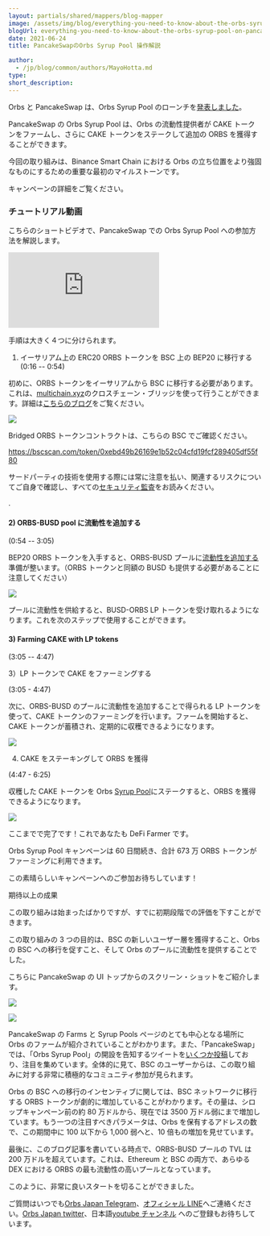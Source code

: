 ```yaml
---
layout: partials/shared/mappers/blog-mapper
image: /assets/img/blog/everything-you-need-to-know-about-the-orbs-syrup-pool-on-pancakeswap/bg.png
blogUrl: everything-you-need-to-know-about-the-orbs-syrup-pool-on-pancakeswap-2
date: 2021-06-24
title: PancakeSwapのOrbs Syrup Pool 操作解説

author:
  - /jp/blog/common/authors/MayoHotta.md
type:
short_description:
---
```


Orbs と PancakeSwap は、Orbs Syrup Pool のローンチを[発表しました](https://www.orbs.com/jp/orbs-launches-a-syrup-pool-on-pancakeswap-2/)。

PancakeSwap の Orbs Syrup Pool は、Orbs の流動性提供者が CAKE トークンをファームし、さらに CAKE トークンをステークして追加の ORBS を獲得することができます。

今回の取り組みは、Binance Smart Chain における Orbs の立ち位置をより強固なものにするための重要な最初のマイルストーンです。

キャンペーンの詳細をご覧ください。

### チュートリアル動画

こちらのショートビデオで、PancakeSwap での Orbs Syrup Pool への参加方法を解説します。

<iframe src="https://www.youtube.com/embed/hcoQPdeET1g" title="YouTube video player" frameborder="0" allow="accelerometer; autoplay; clipboard-write; encrypted-media; gyroscope; picture-in-picture" allowfullscreen></iframe>

手順は大きく４つに分けられます。

1. イーサリアム上の ERC20 ORBS トークンを BSC 上の BEP20 に移行する(0:16 -- 0:54)

初めに、ORBS トークンをイーサリアムから BSC に移行する必要があります。これは、[multichain.xyz](https://multichain.xyz/swap)のクロスチェーン・ブリッジを使って行うことができます。詳細は[こちらのブログ](https://www.orbs.com/jp/orbs%e3%81%8cbinance-smart-chain%e3%81%a7%e5%88%a9%e7%94%a8%e5%8f%af%e8%83%bd%e3%81%a8%e3%81%aa%e3%82%8a%e3%81%be%e3%81%97%e3%81%9f/)をご覧ください。

![](/assets/img/blog/everything-you-need-to-know-about-the-orbs-syrup-pool-on-pancakeswap/img1.png)

Bridged ORBS トークンコントラクトは、こちらの BSC でご確認ください。

<https://bscscan.com/token/0xebd49b26169e1b52c04cfd19fcf289405df55f80>

サードパーティの技術を使用する際には常に注意を払い、関連するリスクについてご自身で確認し、すべての[セキュリティ監査](https://github.com/anyswap/Anyswap-Audit/blob/master/SlowMist/AnySwap%20CrossChain-Bridge%20Security%20Audit%20Report.pdf)をお読みください。

.

#### 2) ORBS-BUSD pool に流動性を追加する

(0:54 -- 3:05)

BEP20 ORBS トークンを入手すると、ORBS-BUSD プールに[流動性を追加する](https://exchange.pancakeswap.finance/#/pool)準備が整います。（ORBS トークンと同額の BUSD も提供する必要があることに注意してください）

![](/assets/img/blog/everything-you-need-to-know-about-the-orbs-syrup-pool-on-pancakeswap/img2.png)

プールに流動性を供給すると、BUSD-ORBS LP トークンを受け取れるようになります。これを次のステップで使用することができます。

#### 3) Farming CAKE with LP tokens

(3:05 -- 4:47)

3）LP トークンで CAKE をファーミングする

(3:05 - 4:47)

次に、ORBS-BUSD のプールに流動性を追加することで得られる LP トークンを使って、CAKE トークンのファーミングを行います。ファームを開始すると、CAKE トークンが蓄積され、定期的に収穫できるようになります。

![](/assets/img/blog/everything-you-need-to-know-about-the-orbs-syrup-pool-on-pancakeswap/img3.png)

4. CAKE をステーキングして ORBS を獲得

(4:47 - 6:25)

収穫した CAKE トークンを Orbs [Syrup Pool](https://pancakeswap.finance/pools)にステークすると、ORBS を獲得できるようになります。

![](/assets/img/blog/everything-you-need-to-know-about-the-orbs-syrup-pool-on-pancakeswap/img4.png)

ここまでで完了です！これであなたも DeFi Farmer です。

Orbs Syrup Pool キャンペーンは 60 日間続き、合計 673 万 ORBS トークンがファーミングに利用できます。

この素晴らしいキャンペーンへのご参加お待ちしています！

期待以上の成果

この取り組みは始まったばかりですが、すでに初期段階での評価を下すことができます。

この取り組みの 3 つの目的は、BSC の新しいユーザー層を獲得すること、Orbs の BSC への移行を促すこと、そして Orbs のプールに流動性を提供することでした。

こちらに PancakeSwap の UI トップからのスクリーン・ショットをご紹介します。

![](/assets/img/blog/everything-you-need-to-know-about-the-orbs-syrup-pool-on-pancakeswap/img5.jpeg)

![](/assets/img/blog/everything-you-need-to-know-about-the-orbs-syrup-pool-on-pancakeswap/img6.jpeg)

PancakeSwap の Farms と Syrup Pools ページのとても中心となる場所に Orbs のファームが紹介されていることがわかります。また、「PancakeSwap」では、「Orbs Syrup Pool」の開設を告知するツイートを[いくつか投稿](https://twitter.com/PancakeSwap/status/1407205473409933321)しており、注目を集めています。全体的に見て、BSC のユーザーからは、この取り組みに対する非常に積極的なコミュニティ参加が見られます。

Orbs の BSC への移行のインセンティブに関しては、BSC ネットワークに移行する ORBS トークンが劇的に増加していることがわかります。その量は、シロップキャンペーン前の約 80 万ドルから、現在では 3500 万ドル弱にまで増加しています。もう一つの注目すべきパラメータは、Orbs を保有するアドレスの数で、この期間中に 100 以下から 1,000 弱へと、10 倍もの増加を見せています。

最後に、このブログ記事を書いている時点で、ORBS-BUSD プールの TVL は 200 万ドルを超えています。これは、Ethereum と BSC の両方で、あらゆる DEX における ORBS の最も流動性の高いプールとなっています。

このように、非常に良いスタートを切ることができました。

<div class='line-separator'></div>

ご質問はいつでも[Orbs Japan Telegram](https://t.me/joinchat/G0HZhBQssmZ05v6sp_G6jg)、[オフィシャル LINE](https://line.me/R/ti/p/%40vrf9558a)へご連絡ください。[Orbs Japan twitter](https://twitter.com/JapanOrbs)、日本語[youtube チャンネル](https://www.youtube.com/channel/UCZePjhX4e6CuAe8v63Li9lg) へのご登録もお待ちしています。
